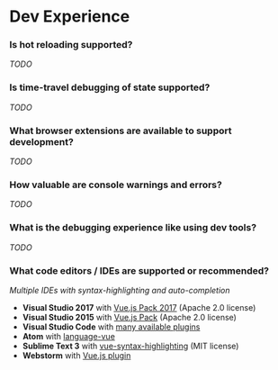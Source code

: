 # Dev Experience

### Is hot reloading supported?
*TODO*
### Is time-travel debugging of state supported? 
*TODO*
### What browser extensions are available to support development? 
*TODO*
### How valuable are console warnings and errors? 
*TODO*
### What is the debugging experience like using dev tools? 
*TODO*
### What code editors / IDEs are supported or recommended?

*Multiple IDEs with syntax-highlighting and auto-completion*

- **Visual Studio 2017** with [Vue.js Pack 2017](https://marketplace.visualstudio.com/items?itemName=MadsKristensen.VuejsPack-18329) (Apache 2.0 license)
- **Visual Studio 2015** with [Vue.js Pack](https://marketplace.visualstudio.com/items?itemName=MadsKristensen.VuejsPack) (Apache 2.0 license)
- **Visual Studio Code** with [many available plugins](https://marketplace.visualstudio.com/search?term=vue&target=VSCode&category=All%20categories&sortBy=Relevance)
- **Atom** with [language-vue](https://atom.io/packages/language-vue)
- **Sublime Text 3** with [vue-syntax-highlighting](https://github.com/vuejs/vue-syntax-highlight) (MIT license)
- **Webstorm** with [Vue.js plugin](https://plugins.jetbrains.com/plugin/8057-vue-js)